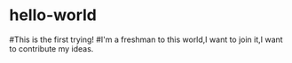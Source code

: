 # hello-world
#This is the first trying!
#I'm a freshman to this world,I want to join it,I want to contribute my ideas.
